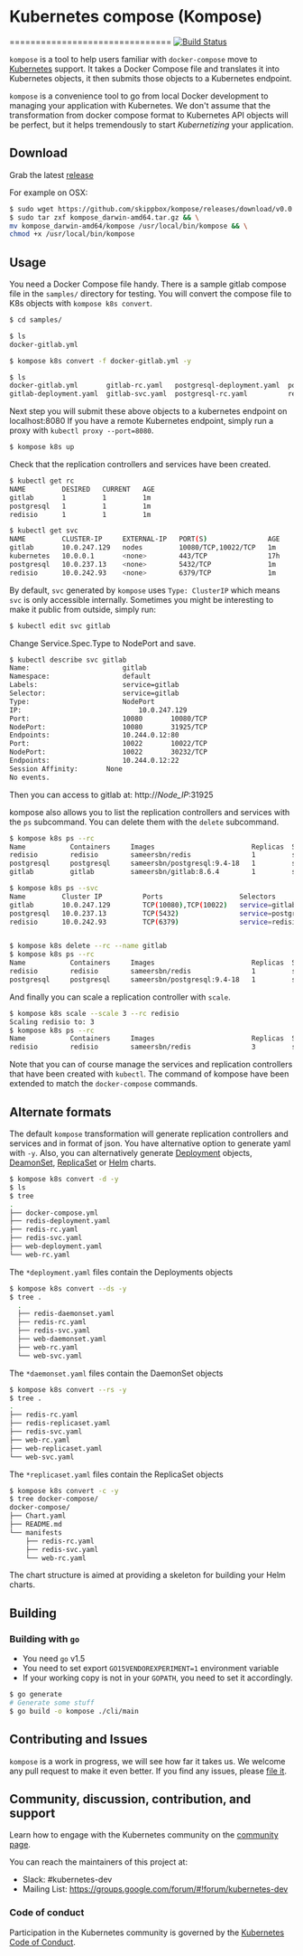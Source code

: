 # Kubernetes compose (Kompose)
===============================
[![Build Status](https://travis-ci.org/skippbox/kompose.svg?branch=kompose-lite)](https://travis-ci.org/skippbox/kompose)

`kompose` is a tool to help users familiar with `docker-compose` move to [Kubernetes](http://kubernetes.io) support. It takes a Docker Compose file and translates it into Kubernetes objects, it then submits those objects to a Kubernetes endpoint.

`kompose` is a convenience tool to go from local Docker development to managing your application with Kubernetes. We don't assume that the transformation from docker compose format to Kubernetes API objects will be perfect, but it helps tremendously to start _Kubernetizing_ your application.

## Download

Grab the latest [release](https://github.com/skippbox/kompose/releases)

For example on OSX:

```bash
$ sudo wget https://github.com/skippbox/kompose/releases/download/v0.0.3/kompose_darwin-amd64.tar.gz
$ sudo tar zxf kompose_darwin-amd64.tar.gz && \
mv kompose_darwin-amd64/kompose /usr/local/bin/kompose && \
chmod +x /usr/local/bin/kompose
```

## Usage

You need a Docker Compose file handy. There is a sample gitlab compose file in the `samples/` directory for testing.
You will convert the compose file to K8s objects with `kompose k8s convert`.

```bash
$ cd samples/

$ ls
docker-gitlab.yml

$ kompose k8s convert -f docker-gitlab.yml -y

$ ls
docker-gitlab.yml       gitlab-rc.yaml   postgresql-deployment.yaml  postgresql-svc.yaml      redisio-rc.yaml
gitlab-deployment.yaml  gitlab-svc.yaml  postgresql-rc.yaml          redisio-deployment.yaml  redisio-svc.yaml
```

Next step you will submit these above objects to a kubernetes endpoint on localhost:8080
If you have a remote Kubernetes endpoint, simply run a proxy with `kubectl proxy --port=8080`.

```bash
$ kompose k8s up
```

Check that the replication controllers and services have been created.

```bash
$ kubectl get rc
NAME         DESIRED   CURRENT   AGE
gitlab       1         1         1m
postgresql   1         1         1m
redisio      1         1         1m

$ kubectl get svc
NAME         CLUSTER-IP     EXTERNAL-IP   PORT(S)               AGE
gitlab       10.0.247.129   nodes         10080/TCP,10022/TCP   1m
kubernetes   10.0.0.1       <none>        443/TCP               17h
postgresql   10.0.237.13    <none>        5432/TCP              1m
redisio      10.0.242.93    <none>        6379/TCP              1m
```

By default, `svc` generated by `kompose` uses `Type: ClusterIP` which means `svc` is only accessible internally. Sometimes you might be interesting to make it public from outside, simply run:
```bash
$ kubectl edit svc gitlab
```
Change Service.Spec.Type to NodePort and save.
```bash
$ kubectl describe svc gitlab
Name:                       gitlab
Namespace:                  default
Labels:                     service=gitlab
Selector:                   service=gitlab
Type:                       NodePort
IP:                             10.0.247.129
Port:                       10080       10080/TCP
NodePort:                   10080       31925/TCP
Endpoints:                  10.244.0.12:80
Port:                       10022       10022/TCP
NodePort:                   10022       30232/TCP
Endpoints:                  10.244.0.12:22
Session Affinity:       None
No events.
```
Then you can access to gitlab at: http://*Node_IP*:31925

kompose also allows you to list the replication controllers and services with the `ps` subcommand.
You can delete them with the `delete` subcommand.

```bash
$ kompose k8s ps --rc
Name           Containers     Images                        Replicas  Selectors           
redisio        redisio        sameersbn/redis               1         service=redisio
postgresql     postgresql     sameersbn/postgresql:9.4-18   1         service=postgresql
gitlab         gitlab         sameersbn/gitlab:8.6.4        1         service: gitlab

$ kompose k8s ps --svc
Name         Cluster IP          Ports                   Selectors
gitlab       10.0.247.129        TCP(10080),TCP(10022)   service=gitlab
postgresql   10.0.237.13         TCP(5432)               service=postgresql
redisio      10.0.242.93         TCP(6379)               service=redisio


$ kompose k8s delete --rc --name gitlab
$ kompose k8s ps --rc
Name           Containers     Images                        Replicas  Selectors
redisio        redisio        sameersbn/redis               1         service=redisio
postgresql     postgresql     sameersbn/postgresql:9.4-18   1         service=postgresql
```

And finally you can scale a replication controller with `scale`.

```bash
$ kompose k8s scale --scale 3 --rc redisio
Scaling redisio to: 3
$ kompose k8s ps --rc
Name           Containers     Images                        Replicas  Selectors           
redisio        redisio        sameersbn/redis               3         service=redisio
```

Note that you can of course manage the services and replication controllers that have been created with `kubectl`.
The command of kompose have been extended to match the `docker-compose` commands.

## Alternate formats

The default `kompose` transformation will generate replication controllers and services and in format of json. You have alternative option to generate yaml with `-y`. Also, you can alternatively generate [Deployment](http://kubernetes.io/docs/user-guide/deployments/) objects, [DeamonSet](http://kubernetes.io/docs/admin/daemons/), [ReplicaSet](http://kubernetes.io/docs/user-guide/replicasets/) or [Helm](https://github.com/helm/helm) charts.

```bash
$ kompose k8s convert -d -y
$ ls
$ tree
.
├── docker-compose.yml
├── redis-deployment.yaml
├── redis-rc.yaml
├── redis-svc.yaml
├── web-deployment.yaml
└── web-rc.yaml
```

The `*deployment.yaml` files contain the Deployments objects

```bash
$ kompose k8s convert --ds -y
$ tree .
  .
  ├── redis-daemonset.yaml
  ├── redis-rc.yaml
  ├── redis-svc.yaml
  ├── web-daemonset.yaml
  ├── web-rc.yaml
  └── web-svc.yaml
```

The `*daemonset.yaml` files contain the DaemonSet objects

```bash
$ kompose k8s convert --rs -y
$ tree .
.
├── redis-rc.yaml
├── redis-replicaset.yaml
├── redis-svc.yaml
├── web-rc.yaml
├── web-replicaset.yaml
└── web-svc.yaml

```

The `*replicaset.yaml` files contain the ReplicaSet objects

```bash
$ kompose k8s convert -c -y
$ tree docker-compose/
docker-compose/
├── Chart.yaml
├── README.md
└── manifests
    ├── redis-rc.yaml
    ├── redis-svc.yaml
    └── web-rc.yaml
```

The chart structure is aimed at providing a skeleton for building your Helm charts.

## Building

### Building with `go`

- You need `go` v1.5
- You need to set export `GO15VENDOREXPERIMENT=1` environment variable
- If your working copy is not in your `GOPATH`, you need to set it
accordingly.

```bash
$ go generate
# Generate some stuff
$ go build -o kompose ./cli/main
```

## Contributing and Issues

`kompose` is a work in progress, we will see how far it takes us. We welcome any pull request to make it even better.
If you find any issues, please [file it](https://github.com/skippbox/kompose/issues).

## Community, discussion, contribution, and support

Learn how to engage with the Kubernetes community on the [community page](http://kubernetes.io/community/).

You can reach the maintainers of this project at:

- Slack: #kubernetes-dev
- Mailing List: https://groups.google.com/forum/#!forum/kubernetes-dev

### Code of conduct

Participation in the Kubernetes community is governed by the [Kubernetes Code of Conduct](code-of-conduct.md).
